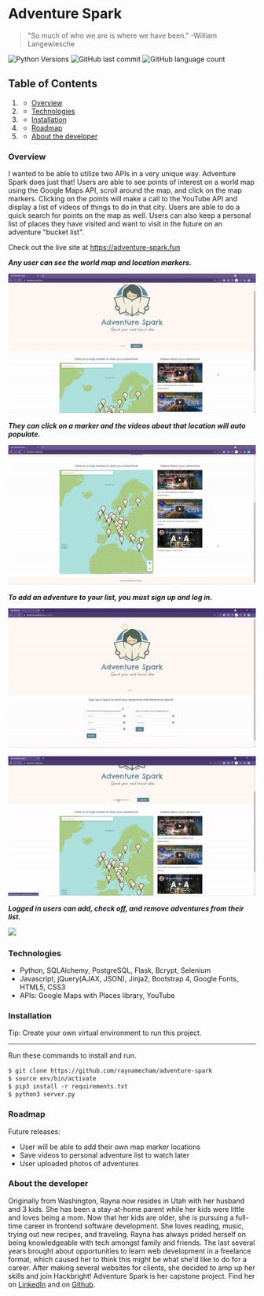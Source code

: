 # Adventure Spark

>"So much of who we are is where we have been."
-William Langewiesche



![Python Versions](https://img.shields.io/pypi/pyversions/yt2mp3.svg)
![GitHub last commit](https://img.shields.io/github/last-commit/raynamecham/adventure-spark)
![GitHub language count](https://img.shields.io/github/languages/count/raynamecham/adventure-spark)

## Table of Contents

 1.   - [Overview](#overview)
 2.   - [Technologies](#technologies)
 3.   - [Installation](#installation)
 4.  - [Roadmap](#roadmap)
 5.  - [About the developer](#about-the-developer)

### Overview
<a name="Overview"></a>

I wanted to be able to utilize two APIs in a very unique way. Adventure Spark does just that! Users are able to see points of interest on a world map using the Google Maps API, scroll around the map, and click on the map markers. Clicking on the points will make a call to the YouTube API and display a list of videos of things to do in that city. Users are able to do a quick search for points on the map as well. Users can also keep a personal list of places they have visited and want to visit in the future on an adventure "bucket list".

Check out the live site at https://adventure-spark.fun

***Any user can see the world map and location markers.***

![](/demo/adventurespark1.gif)

***They can click on a marker and the videos about that location will auto populate.***

![](/demo/adventurespark2.gif)

***To add an adventure to your list, you must sign up and log in.***

![](/demo/adventurespark3.gif)

![](/demo/adventurespark4.gif)

***Logged in users can add, check off, and remove adventures from their list.***

![](/demo/adventurespark5.gif)


### Technologies

<a name="Technologies"></a>
- Python, SQLAlchemy, PostgreSQL, Flask, Bcrypt, Selenium
- Javascript, jQuery(AJAX, JSON), Jinja2, Bootstrap 4, Google Fonts, HTML5, CSS3
- APIs: Google Maps with Places library, YouTube


### Installation

<a name="installation"></a>
Tip: Create your own virtual environment to run this project.
***
Run these commands to install and run. 
```
$ git clone https://github.com/raynamecham/adventure-spark
$ source env/bin/activate
$ pip3 install -r requirements.txt
$ python3 server.py
```

### Roadmap

<a name="Roadmap"></a>
Future releases:
- User will be able to add their own map marker locations
- Save videos to personal adventure list to watch later
- User uploaded photos of adventures

### About the developer

<a name="about-the-developer"></a>
Originally from Washington, Rayna now resides in Utah with her husband and 3 kids. She has been a stay-at-home parent while her kids were little and loves being a mom. Now that her kids are older, she is pursuing a full-time career in frontend software development. She loves reading, music, trying out new recipes, and traveling. Rayna has always prided herself on being knowledgeable with tech amongst family and friends. The last several years brought about opportunities to learn web development in a freelance format, which caused her to think this might be what she'd like to do for a career. After making several websites for clients, she decided to amp up her skills and join Hackbright! Adventure Spark is her capstone project. Find her on [LinkedIn](https://www.linkedin.com/in/rayna-mecham/) and on [Github](https://github.com/raynamecham).
